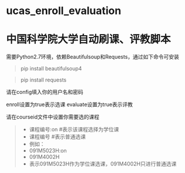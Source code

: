 # ucas_enroll_evaluation
中国科学院大学自动刷课、评教脚本
===
需要Python2.7环境，依赖Beautifulsoup和Requests，通过如下命令可安装

> pip install beautifulsoup4

> pip install requests

请在config填入你的用户名和密码

enroll设置为true表示选课
evaluate设置为true表示评教

请在courseid文件中设置你需要选的课程
> - 课程编号:on #表示该课程选择为学位课
> - 课程编号 #表示普通选课
> - 例如：
> - 091M5023H:on
> - 091M4002H
> - 表示091M5023H作为学位课选课，091M4002H只进行普通选课